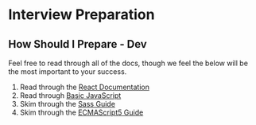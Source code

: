# Interview Preparation

## How Should I Prepare - Dev

Feel free to read through all of the docs, though we feel the below will be the most important to your success.

1. Read through the [React Documentation](./react)
1. Read through [Basic JavaScript](http://www.2ality.com/2013/06/basic-javascript.html)
1. Skim through the [Sass Guide](./sass/tipsAndTricks.md)
1. Skim through the [ECMAScript5 Guide](./styleGuides/JavaScriptES5.md)
